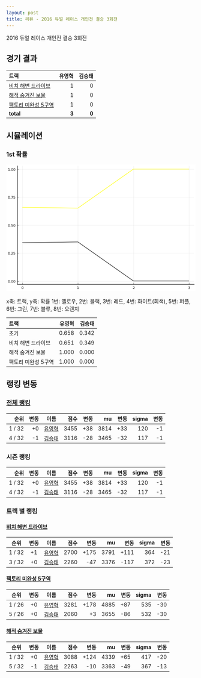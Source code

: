 ```yaml
---
layout: post
title: 리뷰 - 2016 듀얼 레이스 개인전 결승 3회전
---
```


2016 듀얼 레이스 개인전 결승 3회전


## 경기 결과

| 트랙 | 유영혁 | 김승태 |
|:---|---:|---:|
| [비치 해변 드라이브](../haebyun) | 1 | 0 |
| [해적 숨겨진 보물](../haesumbo) | 1 | 0 |
| [팩토리 미완성 5구역](../district5) | 1 | 0 |
| __total__ |__3__ |__0__ |



## 시뮬레이션


### 1st 확률


![](../images/s2016-1-2-3-1st.png)

x축: 트랙, y축: 확률
1번: 옐로우, 2번: 블랙, 3번: 레드, 4번: 화이트(회색), 5번: 퍼플, 6번: 그린, 7번: 블루, 8번: 오렌지

| 트랙 | 유영혁 | 김승태 |
|:---|---:|---:|
| 초기 | 0.658 | 0.342 |
| 비치 해변 드라이브 | 0.651 | 0.349 |
| 해적 숨겨진 보물 | 1.000 | 0.000 |
| 팩토리 미완성 5구역 | 1.000 | 0.000 |


## 랭킹 변동


### [전체 랭킹](../singles-full)

| 순위 | 변동 | 이름 | 점수 | 변동 | mu | 변동 | sigma | 변동 |
|---:|---:|:---:|---:|---:|---:|---:|---:|---:|
| 1 / 32 | +0 | [유영혁](../yuyeonghyeok) | 3455 | +38 | 3814 | +33 | 120 | -1 |
| 4 / 32 | -1 | [김승태](../gimseungtae) | 3116 | -28 | 3465 | -32 | 117 | -1 |

### 시즌 랭킹

| 순위 | 변동 | 이름 | 점수 | 변동 | mu | 변동 | sigma | 변동 |
|---:|---:|:---:|---:|---:|---:|---:|---:|---:|
| 1 / 32 | +0 | [유영혁](../yuyeonghyeok) | 3455 | +38 | 3814 | +33 | 120 | -1 |
| 4 / 32 | -1 | [김승태](../gimseungtae) | 3116 | -28 | 3465 | -32 | 117 | -1 |

### 트랙 별 랭킹


#### [비치 해변 드라이브](../haebyun)

| 순위 | 변동 | 이름 | 점수 | 변동 | mu | 변동 | sigma | 변동 |
|:---:|:---:|:---:|---:|---:|---:|---:|---:|---:|
| 1 / 32 | +1 | [유영혁](../yuyeonghyeok) | 2700 | +175 | 3791 | +111 | 364 | -21 |
| 3 / 32 | +0 | [김승태](../gimseungtae) | 2260 | -47 | 3376 | -117 | 372 | -23 |

#### [팩토리 미완성 5구역](../district5)

| 순위 | 변동 | 이름 | 점수 | 변동 | mu | 변동 | sigma | 변동 |
|:---:|:---:|:---:|---:|---:|---:|---:|---:|---:|
| 1 / 26 | +0 | [유영혁](../yuyeonghyeok) | 3281 | +178 | 4885 | +87 | 535 | -30 |
| 5 / 26 | +0 | [김승태](../gimseungtae) | 2060 | +3 | 3655 | -86 | 532 | -30 |

#### [해적 숨겨진 보물](../haesumbo)

| 순위 | 변동 | 이름 | 점수 | 변동 | mu | 변동 | sigma | 변동 |
|:---:|:---:|:---:|---:|---:|---:|---:|---:|---:|
| 1 / 32 | +0 | [유영혁](../yuyeonghyeok) | 3088 | +124 | 4339 | +65 | 417 | -20 |
| 5 / 32 | -1 | [김승태](../gimseungtae) | 2263 | -10 | 3363 | -49 | 367 | -13 |
